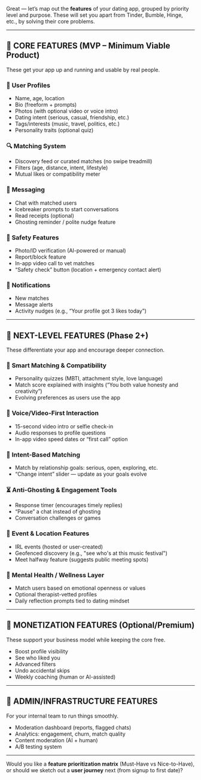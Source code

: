 Great — let’s map out the **features** of your dating app, grouped by priority level and purpose. These will set you apart from Tinder, Bumble, Hinge, etc., by solving their core problems.

---

## 🔧 CORE FEATURES (MVP – Minimum Viable Product)

These get your app up and running and usable by real people.

### 👤 **User Profiles**

* Name, age, location
* Bio (freeform + prompts)
* Photos (with optional video or voice intro)
* Dating intent (serious, casual, friendship, etc.)
* Tags/interests (music, travel, politics, etc.)
* Personality traits (optional quiz)

### 🔍 **Matching System**

* Discovery feed or curated matches (no swipe treadmill)
* Filters (age, distance, intent, lifestyle)
* Mutual likes or compatibility meter

### 💬 **Messaging**

* Chat with matched users
* Icebreaker prompts to start conversations
* Read receipts (optional)
* Ghosting reminder / polite nudge feature

### 🔐 **Safety Features**

* Photo/ID verification (AI-powered or manual)
* Report/block feature
* In-app video call to vet matches
* “Safety check” button (location + emergency contact alert)

### 📲 **Notifications**

* New matches
* Message alerts
* Activity nudges (e.g., “Your profile got 3 likes today”)

---

## 🌟 NEXT-LEVEL FEATURES (Phase 2+)

These differentiate your app and encourage deeper connection.

### 🧠 **Smart Matching & Compatibility**

* Personality quizzes (MBTI, attachment style, love language)
* Match score explained with insights (“You both value honesty and creativity”)
* Evolving preferences as users use the app

### 🎥 **Voice/Video-First Interaction**

* 15-second video intro or selfie check-in
* Audio responses to profile questions
* In-app video speed dates or “first call” option

### 🎯 **Intent-Based Matching**

* Match by relationship goals: serious, open, exploring, etc.
* “Change intent” slider — update as your goals evolve

### ⏳ **Anti-Ghosting & Engagement Tools**

* Response timer (encourages timely replies)
* “Pause” a chat instead of ghosting
* Conversation challenges or games

### 📍 **Event & Location Features**

* IRL events (hosted or user-created)
* Geofenced discovery (e.g., "see who's at this music festival")
* Meet halfway feature (suggests public meeting spots)

### 🧘 **Mental Health / Wellness Layer**

* Match users based on emotional openness or values
* Optional therapist-vetted profiles
* Daily reflection prompts tied to dating mindset

---

## 💼 MONETIZATION FEATURES (Optional/Premium)

These support your business model while keeping the core free.

* Boost profile visibility
* See who liked you
* Advanced filters
* Undo accidental skips
* Weekly coaching (human or AI-assisted)

---

## 🔎 ADMIN/INFRASTRUCTURE FEATURES

For your internal team to run things smoothly.

* Moderation dashboard (reports, flagged chats)
* Analytics: engagement, churn, match quality
* Content moderation (AI + human)
* A/B testing system

---

Would you like a **feature prioritization matrix** (Must-Have vs Nice-to-Have), or should we sketch out a **user journey** next (from signup to first date)?
